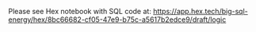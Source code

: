 Please see Hex notebook with SQL code at: https://app.hex.tech/big-sql-energy/hex/8bc66682-cf05-47e9-b75c-a5617b2edce9/draft/logic 
